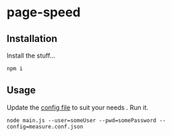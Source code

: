 # page-speed

## Installation

Install the stuff...
```shell
npm i
```

## Usage

Update the [config file](https://github.com/dbatiste/page-speed/blob/master/measure.conf.json) to suit your needs .  Run it.

```shell
node main.js --user=someUser --pwd=somePassword --config=measure.conf.json
```
